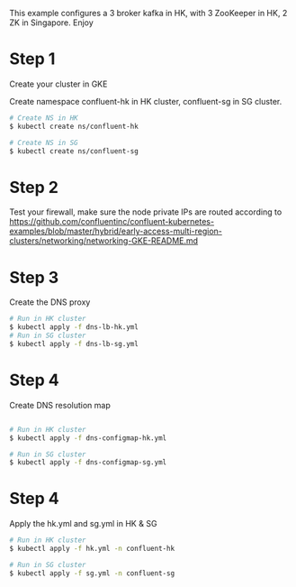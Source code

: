 This example configures a 3 broker kafka in HK, with 3 ZooKeeper in HK, 2 ZK in Singapore. Enjoy

# Step 1
Create your cluster in GKE

Create namespace confluent-hk in HK cluster, confluent-sg in SG cluster.

```bash
# Create NS in HK
$ kubectl create ns/confluent-hk

# Create NS in SG
$ kubectl create ns/confluent-sg
```
# Step 2
Test your firewall, make sure the node private IPs are routed according to https://github.com/confluentinc/confluent-kubernetes-examples/blob/master/hybrid/early-access-multi-region-clusters/networking/networking-GKE-README.md

# Step 3
Create the DNS proxy

```bash
# Run in HK cluster
$ kubectl apply -f dns-lb-hk.yml
# Run in SG cluster
$ kubectl apply -f dns-lb-sg.yml
```

# Step 4

Create DNS resolution map

```bash

# Run in HK cluster
$ kubectl apply -f dns-configmap-hk.yml

# Run in SG cluster
$ kubectl apply -f dns-configmap-sg.yml

```

# Step 4
Apply the hk.yml and sg.yml in HK & SG

```bash
# Run in HK cluster
$ kubectl apply -f hk.yml -n confluent-hk

# Run in SG cluster
$ kubectl apply -f sg.yml -n confluent-sg

```
